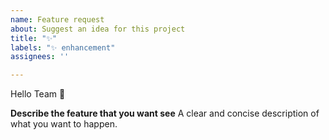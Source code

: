 ```yaml
---
name: Feature request
about: Suggest an idea for this project
title: "✨"
labels: "✨ enhancement"
assignees: ''

---
```


Hello Team 👋

**Describe the feature that you want see**
A clear and concise description of what you want to happen.
